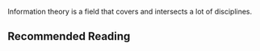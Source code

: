 Information theory is a field that covers and intersects a lot of disciplines.

## Recommended Reading